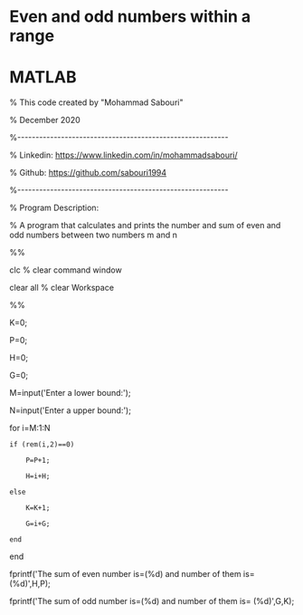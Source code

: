 # Even and odd numbers within a range

# MATLAB

% This code created by "Mohammad Sabouri"

% December 2020

%----------------------------------------------------------

% Linkedin:   https://www.linkedin.com/in/mohammadsabouri/

% Github:     https://github.com/sabouri1994

%----------------------------------------------------------

% Program Description:

% A program that calculates and prints the number and sum of even and odd numbers between two numbers m and n

%%

clc  % clear command window

clear all  % clear Workspace

%%

K=0;

P=0;

H=0;

G=0;

M=input('Enter a lower bound:');

N=input('Enter a upper bound:');

for i=M:1:N

    if (rem(i,2)==0)
	
        P=P+1;
		
        H=i+H;
		
    else
	
        K=K+1;
		
        G=i+G;
		
    end
end

fprintf('The sum of even number is=(%d) and number of them is= (%d)',H,P);

fprintf('The sum of odd number is=(%d) and number of them is= (%d)',G,K);